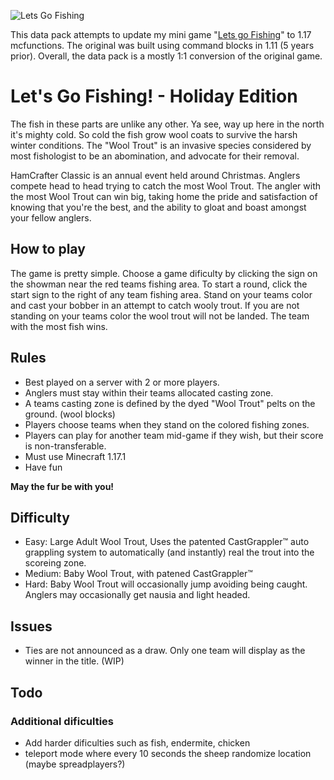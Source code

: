 ![Lets Go Fishing](https://static.planetminecraft.com/files/resource_media/screenshot/1650/hero10721145.jpg)

This data pack attempts to update my mini game "[Lets go Fishing](https://www.planetminecraft.com/project/lets-go-fishing-multiplayer-mini-game/)" to 1.17 mcfunctions. The original was built using command blocks in 1.11 (5 years prior). Overall, the data pack is a mostly 1:1 conversion of the original game.

# Let's Go Fishing! - Holiday Edition

The fish in these parts are unlike any other. Ya see, way up here in the north it's mighty cold. So cold the fish grow wool coats to survive the harsh winter conditions. The "Wool Trout" is an invasive species considered by most fishologist to be an abomination, and advocate for their removal.

HamCrafter Classic is an annual event held around Christmas. Anglers compete head to head trying to catch the most Wool Trout. The angler with the most Wool Trout can win big, taking home the pride and satisfaction of knowing that you're the best, and the ability to gloat and boast amongst your fellow anglers.

## How to play
The game is pretty simple. Choose a game dificulty by clicking the sign on the showman near the red teams fishing area. To start a round, click the start sign to the right of any team fishing area. Stand on your teams color and cast your bobber in an attempt to catch wooly trout. If you are not standing on your teams color the wool trout will not be landed. The team with the most fish wins.

## Rules

* Best played on a server with 2 or more players.
* Anglers must stay within their teams allocated casting zone.
* A teams casting zone is defined by the dyed "Wool Trout" pelts on the ground. (wool blocks)
* Players choose teams when they stand on the colored fishing zones.
* Players can play for another team mid-game if they wish, but their score is non-transferable.
* Must use Minecraft 1.17.1
* Have fun

**May the fur be with you!**

## Difficulty

* Easy: Large Adult Wool Trout, Uses the patented CastGrappler™ auto grappling system to automatically (and instantly) real the trout into the scoreing zone.
* Medium: Baby Wool Trout, with patened CastGrappler™
* Hard: Baby Wool Trout will occasionally jump avoiding being caught. Anglers may occasionally get nausia and light headed. 

## Issues
* Ties are not announced as a draw. Only one team will display as the winner in the title. (WIP)
  
## Todo
### Additional dificulties
* Add harder dificulties such as fish, endermite, chicken
* teleport mode where every 10 seconds the sheep randomize location (maybe spreadplayers?)